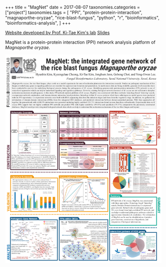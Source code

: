 +++
title = "MagNet"
date = 2017-08-07
taxonomies.categories = ["project"]
taxonomies.tags = [
    "PPI", "protein-protein-interaction",
    "magnaporthe-oryzae", "rice-blast-fungus", "python", "r",
    "bioinformatics", "bioinformatics-analysis",
]
+++


[Website developed by Prof. Ki-Tae Kim's lab](https://magnet.scnu.ac.kr/) 
[Slides](magnet_presentation.pdf)

MagNet is a protein-protein interaction (PPI) network analysis platform of *Magnaporthe oryzae*.

![MAGNET_POSTER](MagNet_Poster_Kimhyunbin_170308.png)